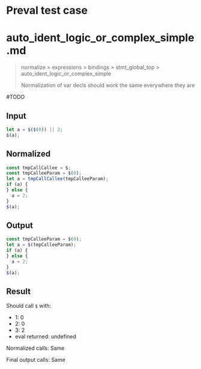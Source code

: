 # Preval test case

# auto_ident_logic_or_complex_simple.md

> normalize > expressions > bindings > stmt_global_top > auto_ident_logic_or_complex_simple
>
> Normalization of var decls should work the same everywhere they are

#TODO

## Input

`````js filename=intro
let a = $($(0)) || 2;
$(a);
`````

## Normalized

`````js filename=intro
const tmpCallCallee = $;
const tmpCalleeParam = $(0);
let a = tmpCallCallee(tmpCalleeParam);
if (a) {
} else {
  a = 2;
}
$(a);
`````

## Output

`````js filename=intro
const tmpCalleeParam = $(0);
let a = $(tmpCalleeParam);
if (a) {
} else {
  a = 2;
}
$(a);
`````

## Result

Should call `$` with:
 - 1: 0
 - 2: 0
 - 3: 2
 - eval returned: undefined

Normalized calls: Same

Final output calls: Same

